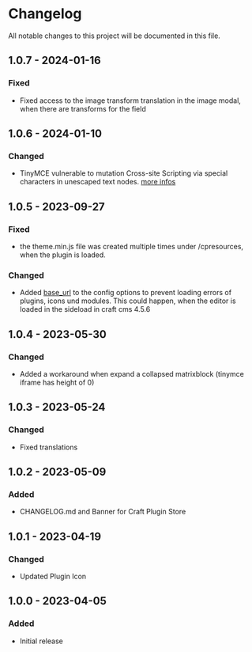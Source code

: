 # Changelog

All notable changes to this project will be documented in this file.

## 1.0.7 - 2024-01-16

### Fixed

- Fixed access to the image transform translation in the image modal, when there are transforms for the field

## 1.0.6 - 2024-01-10

### Changed
- TinyMCE vulnerable to mutation Cross-site Scripting via special characters in unescaped text nodes. [more infos](https://github.com/advisories/GHSA-v626-r774-j7f8)

## 1.0.5 - 2023-09-27

### Fixed
- the theme.min.js file was created multiple times under /cpresources, when the plugin is loaded.

### Changed
- Added [base_url](https://www.tiny.cloud/docs/tinymce/6/editor-important-options/#base_url) to the config options to prevent loading errors of plugins, icons und modules. This could happen, when the editor is loaded in the sideload in craft cms 4.5.6

## 1.0.4 - 2023-05-30

### Changed
- Added a workaround when expand a collapsed matrixblock (tinymce iframe has height of 0)

## 1.0.3 - 2023-05-24

### Changed
- Fixed translations

## 1.0.2 - 2023-05-09

### Added
- CHANGELOG.md and Banner for Craft Plugin Store

## 1.0.1 - 2023-04-19

### Changed
- Updated Plugin Icon

## 1.0.0 - 2023-04-05

### Added
- Initial release
